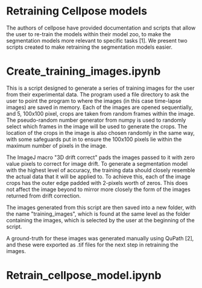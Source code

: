 # Retraining Cellpose models

The authors of cellpose have provided documentation and scripts that allow the user to re-train the models within their model zoo, to make the segmentation models more relevant to specific tasks [1]. We present two scripts created to make retraining the segmentation models easier. 

# Create_training_images.ipynb
This is a script designed to generate a series of training images for the user from their experimental data. The program used a file directory to ask the user to point the program to where the images (in this case time-lapse images) are saved in memory. Each of the images are opened sequentially, and 5, 100x100 pixel, crops are taken from random frames within the image. The pseudo-random number generator from numpy is used to randomly select which frames in the image will be used to generate the crops. The location of the crops in the image is also chosen randomly in the same way, with some safeguards put in to ensure the 100x100 pixels lie within the maximum number of pixels in the image. 

The ImageJ macro "3D drift correct" pads the images passed to it with zero value pixels to correct for image drift. To generate a segmentation model with the highest level of accuracy, the training data should closely resemble the actual data that it will be applied to. To achieve this, each of the image crops has the outer edge padded with 2-pixels worth of zeros. This does not affect the image beyond to mirror more closely the form of the images returned from drift correction.  

The images generated from this script are then saved into a new folder, with the name "training_images", which is found at the same level as the folder containing the images, which is selected by the user at the beginning of the script. 

A ground-truth for these images was generated manually using QuPath [2], and these were exported as .tif files for the next step in retraining the images. 


# Retrain_cellpose_model.ipynb
